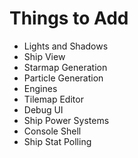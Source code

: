 # Things to Add

+ Lights and Shadows
+ Ship View
+ Starmap Generation
+ Particle Generation
+ Engines
+ Tilemap Editor
+ Debug UI
+ Ship Power Systems
+ Console Shell
+ Ship Stat Polling
